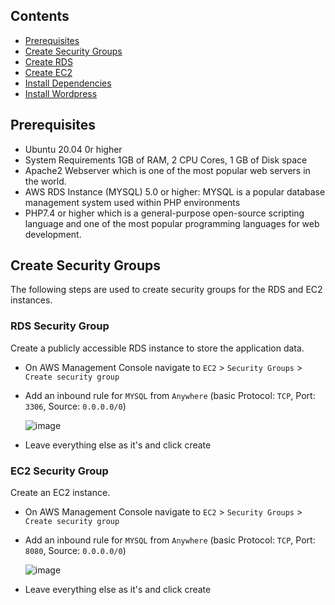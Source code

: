 ## Contents

- [Prerequisites](#prerequisites)
- [Create Security Groups](create-security-groups)
- [Create RDS](#create-rds)
- [Create EC2](#create-ec2)
- [Install Dependencies](#install-dependencies)
- [Install Wordpress](install-wordpress)

## Prerequisites 

- Ubuntu 20.04 0r higher
- System Requirements 1GB of RAM, 2 CPU Cores, 1 GB of Disk space
- Apache2 Webserver which  is one of the most popular web servers in the world.
- AWS RDS Instance (MYSQL) 5.0 or higher: MYSQL is a popular database management system used within PHP environments
- PHP7.4 or higher which is a general-purpose open-source scripting language and one of the most popular programming languages for web development.

## Create Security Groups

The following steps are used to create security groups for the RDS and EC2 instances.

### RDS Security Group

 Create a publicly accessible RDS instance to store the application data.

- On AWS Management Console navigate to `EC2` > `Security Groups` > `Create security group`

- Add an inbound rule for `MYSQL` from `Anywhere` (basic Protocol: `TCP`, Port: `3306`, Source: `0.0.0.0/0`)

  ![image](./assets/pg-sg-2.png)

- Leave everything else as it's and click create

### EC2 Security Group

 Create an EC2 instance.

- On AWS Management Console navigate to `EC2` > `Security Groups` > `Create security group`

- Add an inbound rule for `MYSQL` from `Anywhere` (basic Protocol: `TCP`, Port: `8080`, Source: `0.0.0.0/0`)

  ![image](./assets/pg-sg-2.png)

- Leave everything else as it's and click create
























